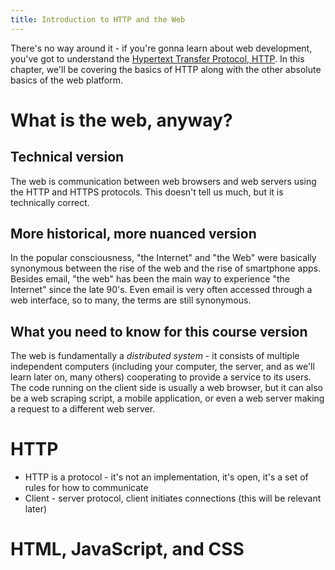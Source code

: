 ```yaml
---
title: Introduction to HTTP and the Web
---
```


There's no way around it - if you're gonna learn about web development, you've got to understand the [Hypertext Transfer Protocol, HTTP](https://www.rfc-editor.org/rfc/rfc9112.html). In this chapter, we'll be covering the basics of HTTP along with the other absolute basics of the web platform.

# What is the web, anyway?

## Technical version

The web is communication between web browsers and web servers using the HTTP and HTTPS protocols. This doesn't tell us much, but it is technically correct.

## More historical, more nuanced version

In the popular consciousness, "the Internet" and "the Web" were basically synonymous between the rise of the web and the rise of smartphone apps. Besides email, "the web" has been the main way to experience "the Internet" since the late 90's. Even email is very often accessed through a web interface, so to many, the terms are still synonymous.

## What you need to know for this course version

The web is fundamentally a _distributed system_ - it consists of multiple independent computers (including your computer, the server, and as we'll learn later on, many others) cooperating to provide a service to its users. The code running on the client side is usually a web browser, but it can also be a web scraping script, a mobile application, or even a web server making a request to a different web server.

# HTTP

- HTTP is a protocol - it's not an implementation, it's open, it's a set of rules for how to communicate
- Client - server protocol, client initiates connections (this will be relevant later)

# HTML, JavaScript, and CSS
